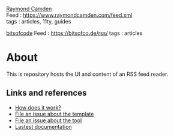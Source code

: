 [Raymond Camden](https://www.raymondcamden.com)  
Feed :  https://www.raymondcamden.com/feed.xml   
tags : articles, 11ty, guides

[bitsofcode](https://bitsofco.de)
Feed : https://bitsofco.de/rss/
tags : articles



# About

This is repository hosts the UI and content of an RSS feed reader.

## Links and references

- [How does it work?](https://github.com/osmoscraft/osmosfeed#osmosfeed)
- [File an issue about the template](https://github.com/osmoscraft/osmosfeed-template)
- [File an issue about the tool](https://github.com/osmoscraft/osmosfeed)
- [Lastest documentation](https://github.com/osmoscraft/osmosfeed)

